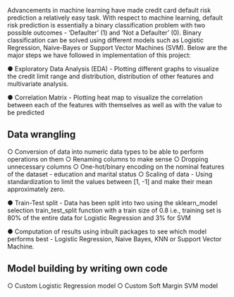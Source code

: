 Advancements in machine learning have made credit card default risk prediction a relatively easy task.
With respect to machine learning, default risk prediction is essentially a binary classification problem
with two possible outcomes - ‘Defaulter’ (1) and ‘Not a Defaulter’ (0). Binary classification can be
solved using different models such as Logistic Regression, Naive-Bayes or Support Vector Machines
(SVM). Below are the major steps we have followed in implementation of this project:

● Exploratory Data Analysis (EDA) - Plotting different graphs to visualize the credit limit range
and distribution, distribution of other features and multivariate analysis.

● Correlation Matrix - Plotting heat map to visualize the correlation between each of the features
with themselves as well as with the value to be predicted

## Data wrangling
○ Conversion of data into numeric data types to be able to perform operations on them
○ Renaming columns to make sense
○ Dropping unnecessary columns
○ One-hot/binary encoding on the nominal features of the dataset - education and marital
status
○ Scaling of data - Using standardization to limit the values between [1, -1] and make their
mean approximately zero.

● Train-Test split - Data has been split into two using the sklearn_model selection train_test_split
function with a train size of 0.8 i.e., training set is 80% of the entire data for Logistic Regression
and 3% for SVM

● Computation of results using inbuilt packages to see which model performs best - Logistic
Regression, Naive Bayes, KNN or Support Vector Machine.

## Model building by writing own code
○ Custom Logistic Regression model
○ Custom Soft Margin SVM model
